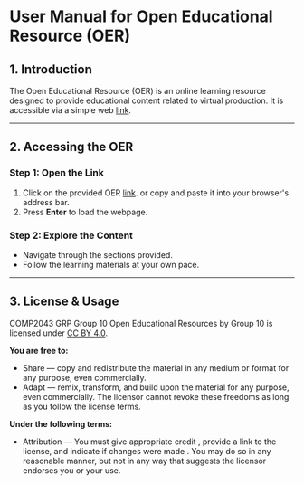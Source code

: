 # User Manual for Open Educational Resource (OER)

## 1. Introduction
The Open Educational Resource (OER) is an online learning resource designed to provide educational content related to virtual production. It is accessible via a simple web [link](https://gektec.github.io/G10beta/index.html).

---

## 2. Accessing the OER
### **Step 1: Open the Link**
1. Click on the provided OER [link](https://gektec.github.io/G10beta/index.html). or copy and paste it into your browser's address bar.
2. Press **Enter** to load the webpage.

### **Step 2: Explore the Content**
- Navigate through the sections provided.
- Follow the learning materials at your own pace.

---

## 3. License & Usage
COMP2043 GRP Group 10 Open Educational Resources by Group 10 is licensed under [CC BY 4.0](https://creativecommons.org/licenses/by/4.0/).

**You are free to:**
- Share — copy and redistribute the material in any medium or format for any purpose, even commercially.
- Adapt — remix, transform, and build upon the material for any purpose, even commercially.
The licensor cannot revoke these freedoms as long as you follow the license terms.

**Under the following terms:**
- Attribution — You must give appropriate credit , provide a link to the license, and indicate if changes were made . You may do so in any reasonable manner, but not in any way that suggests the licensor endorses you or your use.